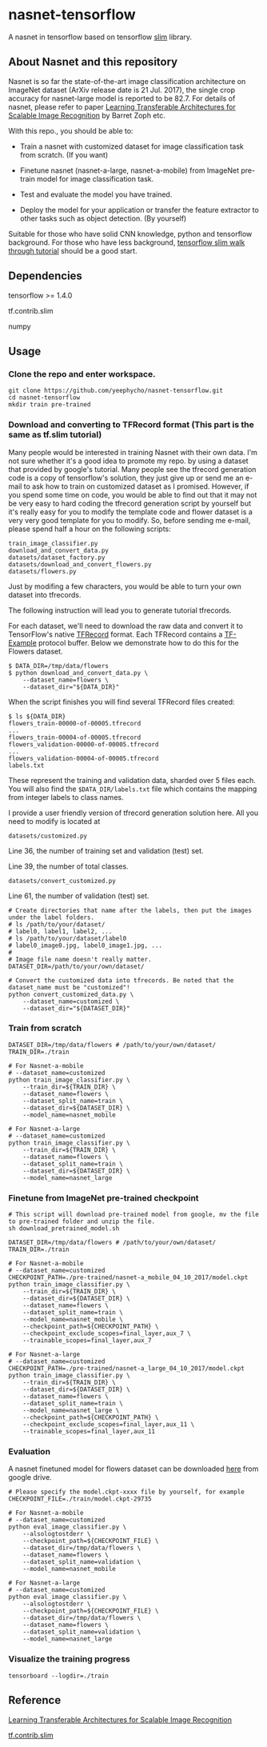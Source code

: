 # nasnet-tensorflow

A nasnet in tensorflow based on tensorflow [slim](https://github.com/tensorflow/models/tree/master/research/slim) library.


## About Nasnet and this repository

Nasnet is so far the state-of-the-art image classification architecture on ImageNet dataset (ArXiv release date is 21 Jul. 2017), the single crop accuracy for nasnet-large model is reported to be 82.7. For details of nasnet, please refer to paper [Learning Transferable Architectures for Scalable Image Recognition](https://arxiv.org/abs/1707.07012) by Barret Zoph etc.

With this repo., you should be able to:

- Train a nasnet with customized dataset for image classification task from scratch. (If you want)

- Finetune nasnet (nasnet-a-large, nasnet-a-mobile) from ImageNet pre-train model for image classification task.

- Test and evaluate the model you have trained.

- Deploy the model for your application or transfer the feature extractor to other tasks such as object detection. (By yourself)

Suitable for those who have solid CNN knowledge, python and tensorflow background. For those who have less background, [tensorflow slim walk through tutorial](https://github.com/tensorflow/models/blob/master/research/slim/slim_walkthrough.ipynb) should be a good start.


## Dependencies
tensorflow >= 1.4.0

tf.contrib.slim

numpy


## Usage
### Clone the repo and enter workspace.
```shell
git clone https://github.com/yeephycho/nasnet-tensorflow.git
cd nasnet-tensorflow
mkdir train pre-trained
```

### Download and converting to TFRecord format (This part is the same as tf.slim tutorial)
Many people would be interested in training Nasnet with their own data. I'm not sure whether it's a good idea to promote my repo. by using a dataset that provided by google's tutorial. Many people see the tfrecord generation code is a copy of tensorflow's solution, they just give up or send me an e-mail to ask how to train on customized dataset as I promised. However, if you spend some time on code, you would be able to find out that it may not be very easy to hard coding the tfrecord generation script by yourself but it's really easy for you to modify the template code and flower dataset is a very very good template for you to modify. So, before sending me e-mail, please spend half a hour on the following scripts:
```shell
train_image_classifier.py
download_and_convert_data.py
datasets/dataset_factory.py
datasets/download_and_convert_flowers.py
datasets/flowers.py
```
Just by modifing a few characters, you would be able to turn your own dataset into tfrecords.

The following instruction will lead you to generate tutorial tfrecords.

For each dataset, we'll need to download the raw data and convert it to
TensorFlow's native
[TFRecord](https://www.tensorflow.org/versions/r0.10/api_docs/python/python_io.html#tfrecords-format-details)
format. Each TFRecord contains a
[TF-Example](https://github.com/tensorflow/tensorflow/blob/r0.10/tensorflow/core/example/example.proto)
protocol buffer. Below we demonstrate how to do this for the Flowers dataset.

```shell
$ DATA_DIR=/tmp/data/flowers
$ python download_and_convert_data.py \
    --dataset_name=flowers \
    --dataset_dir="${DATA_DIR}"
```

When the script finishes you will find several TFRecord files created:

```shell
$ ls ${DATA_DIR}
flowers_train-00000-of-00005.tfrecord
...
flowers_train-00004-of-00005.tfrecord
flowers_validation-00000-of-00005.tfrecord
...
flowers_validation-00004-of-00005.tfrecord
labels.txt
```

These represent the training and validation data, sharded over 5 files each.
You will also find the `$DATA_DIR/labels.txt` file which contains the mapping
from integer labels to class names.

I provide a user friendly version of tfrecord generation solution here.
All you need to modify is located at 
```shell
datasets/customized.py
```
Line 36, the number of training set and validation (test) set.

Line 39, the number of total classes.

```shell
datasets/convert_customized.py
```
Line 61, the number of validation (test) set.


```shell
# Create directories that name after the labels, then put the images under the label folders.
# ls /path/to/your/dataset/
# label0, label1, label2, ...
# ls /path/to/your/dataset/label0
# label0_image0.jpg, label0_image1.jpg, ...
#
# Image file name doesn't really matter.
DATASET_DIR=/path/to/your/own/dataset/

# Convert the customized data into tfrecords. Be noted that the dataset_name must be "customized"!
python convert_customized_data.py \
    --dataset_name=customized \
    --dataset_dir="${DATASET_DIR}"
```

### Train from scratch
```shell
DATASET_DIR=/tmp/data/flowers # /path/to/your/own/dataset/
TRAIN_DIR=./train

# For Nasnet-a-mobile
# --dataset_name=customized
python train_image_classifier.py \
    --train_dir=${TRAIN_DIR} \
    --dataset_name=flowers \
    --dataset_split_name=train \
    --dataset_dir=${DATASET_DIR} \
    --model_name=nasnet_mobile

# For Nasnet-a-large
# --dataset_name=customized
python train_image_classifier.py \
    --train_dir=${TRAIN_DIR} \
    --dataset_name=flowers \
    --dataset_split_name=train \
    --dataset_dir=${DATASET_DIR} \
    --model_name=nasnet_large
```

### Finetune from ImageNet pre-trained checkpoint
```shell
# This script will download pre-trained model from google, mv the file to pre-trained folder and unzip the file.
sh download_pretrained_model.sh

DATASET_DIR=/tmp/data/flowers # /path/to/your/own/dataset/
TRAIN_DIR=./train

# For Nasnet-a-mobile
# --dataset_name=customized
CHECKPOINT_PATH=./pre-trained/nasnet-a_mobile_04_10_2017/model.ckpt
python train_image_classifier.py \
    --train_dir=${TRAIN_DIR} \
    --dataset_dir=${DATASET_DIR} \
    --dataset_name=flowers \
    --dataset_split_name=train \
    --model_name=nasnet_mobile \
    --checkpoint_path=${CHECKPOINT_PATH} \
    --checkpoint_exclude_scopes=final_layer,aux_7 \
    --trainable_scopes=final_layer,aux_7

# For Nasnet-a-large
# --dataset_name=customized
CHECKPOINT_PATH=./pre-trained/nasnet-a_large_04_10_2017/model.ckpt
python train_image_classifier.py \
    --train_dir=${TRAIN_DIR} \
    --dataset_dir=${DATASET_DIR} \
    --dataset_name=flowers \
    --dataset_split_name=train \
    --model_name=nasnet_large \
    --checkpoint_path=${CHECKPOINT_PATH} \
    --checkpoint_exclude_scopes=final_layer,aux_11 \
    --trainable_scopes=final_layer,aux_11
```

### Evaluation
A nasnet finetuned model for flowers dataset can be downloaded [here](https://drive.google.com/open?id=1l_hhQoE6T4rc69OpRMJ8geQXzgTnXqUC) from google drive.

```shell
# Please specify the model.ckpt-xxxx file by yourself, for example
CHECKPOINT_FILE=./train/model.ckpt-29735

# For Nasnet-a-mobile
# --dataset_name=customized
python eval_image_classifier.py \
    --alsologtostderr \
    --checkpoint_path=${CHECKPOINT_FILE} \
    --dataset_dir=/tmp/data/flowers \
    --dataset_name=flowers \
    --dataset_split_name=validation \
    --model_name=nasnet_mobile

# For Nasnet-a-large
# --dataset_name=customized
python eval_image_classifier.py \
    --alsologtostderr \
    --checkpoint_path=${CHECKPOINT_FILE} \
    --dataset_dir=/tmp/data/flowers \
    --dataset_name=flowers \
    --dataset_split_name=validation \
    --model_name=nasnet_large
```

### Visualize the training progress
```shell
tensorboard --logdir=./train
```

## Reference
[Learning Transferable Architectures for Scalable Image Recognition](https://arxiv.org/abs/1707.07012)

[tf.contrib.slim](https://github.com/tensorflow/models/tree/master/research/slim)

